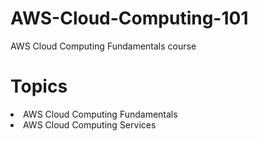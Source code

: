 # AWS-Cloud-Computing-101
AWS Cloud Computing Fundamentals course
<h1>Topics</h1>

<li>AWS Cloud Computing Fundamentals</li>
<li>AWS Cloud Computing Services</li>
